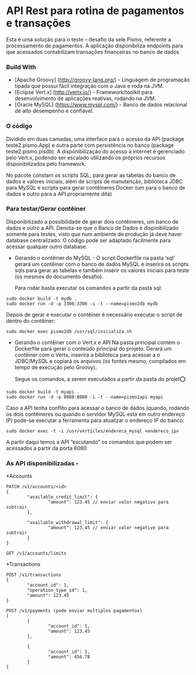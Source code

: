 
# API Rest para rotina de pagamentos e transações

Esta é uma solução para o teste – desafio da sele Pismo, referente a processamento de pagamentos.
A aplicação disponibiliza endpoints para que acessados contabilizam transações financeiras no banco de dados


### Build With

* [Apache Groovy] (http://groovy-lang.org/) - Linguagem de programação tipada que possui fácil integração com o Java e roda na JVM.
* [Eclipse Vert.x] (http://vertx.io/) - Framework/toolkit para desenvolvimento de aplicações reativas, rodando na JVM.
* [Oracle MySQL] (https://www.mysql.com/) - Banco de dados relacional de alto desempenho e confiável.


### O código

Dividido em duas camadas, uma interface para o acesso da API (package teste2.pismo.App)  e outra parte com persistência no banco (package teste2.pismo.pisdb).
A disponibilização do acesso à internet é gerenciado pelo Vert.x, podendo ser escalado utilizando os próprios recursos disponibilizados pelo framework.

No pacote constam os scripts SQL, para gerar as tabelas do banco de dados e valores iniciais, além de scripts de manutenção, biblioteca JDBC para MySQL e scripts para gerar contêineres Docker (um para o banco de dados e outro para a API propriamente dita)


### Para testar/Gerar contêiner 

Disponibilizado a possibilidade de gerar dois contêineres, um banco de dados e outro a API. Denota-se que o Banco de Dados é dispinibilizado somente para testes, visto que num ambiente de produção já deve haver database centralizado. O código pode ser adaptado facilmente para acessar qualquer outro database.

* Gerando o contêiner do MySQL -
	O script Dockerfile na pasta ‘sql’ gerará um contêiner com o banco de dados MySQL e inserirá os scripts sqls para gerar as tabelas e também inserir os valores iniciais para teste (os mesmos do documento desafio).

	Para rodar basta executar os comandos a partir da pasta sql:
```
sudo docker build -t mydb .
sudo docker run -d -p 3306:3306 -i -t --name=pismo2db mydb
```

Depois de gerar e executar o contêiner é necessário executar o script de dentro do contêiner:

```
sudo docker exec pismo2db /usr/sql/inicializa.sh
```

* Gerando o contêiner com o Vert.x e API
	Na pasta principal contém o Dockerfile para gerar o conteúdo principal do projeto. Gerará um contêiner com o Vertx,  inserirá a biblioteca para acessar a o JDBC/MySQL e copiará os arquivos (os fontes mesmo, compilados em tempo de execução pelo Groovy).

	Segue os comandos, a serem executados a partir da pasta do projet:o:
```
sudo docker build -t myapi .
sudo docker run -d -p 8080:8080 -i -t --name=pismo2api myapi
```

Caso a API tenha conflito para acessar o banco de dados (quando, rodando os dois contêineres ou quando o servidor MySQL está em outro endereço IP) pode-se executar a ferramenta para atualizar o endereço IP do banco:

```
sudo docker exec -t -i /usr/verticles/endereca_mysql <endereco_ip>
```
A partir daqui temos a API “escutando” os comandos que podem ser acessados a partir da porta 8080 


### As API disponibilizadas -

*Accounts
```
PATCH /v1/accounts/<id>
{
        "available_credit_limit": {
                "amount": 123.45 // enviar valor negativo para subtrair
        },

        "available_withdrawal_limit": {
                "amount": 123.45 // enviar valor negativo para subtrair
        }
}

GET /v1/accounts/limits
```
*Transactions
```
POST /v1/transactions
{
        "account_id": 1,
        "operation_type_id": 1,
        "amount": 123.45
}

POST /v1/payments (pode enviar multiplos pagamentos)
[
        {
                "account_id": 1,
                "amount": 123.45
        },

        {
                "account_id": 1,
                "amount": 456.78
        }
]
```



